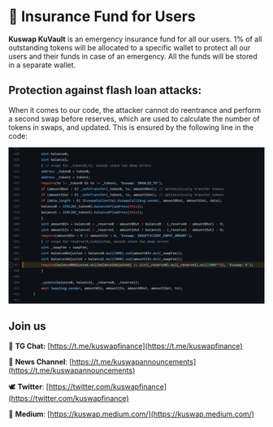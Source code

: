 # 🔐 Insurance Fund for Users

**Kuswap KuVault** is an emergency insurance fund for all our users. 1% of all outstanding tokens will be allocated to a specific wallet to protect all our users and their funds in case of an emergency. All the funds will be stored in a separate wallet.

## **Protection against flash loan attacks:**

When it comes to our code, the attacker cannot do reentrance and perform a second swap before reserves, which are used to calculate the number of tokens in swaps, and updated. This is ensured by the following line in the code:

![](.gitbook/assets/image.png)

## Join us  

💬 **TG Chat:** [https://t.me/kuswapfinance](https://t.me/kuswapfinance) 

📣 **News Channel**: [https://t.me/kuswapannouncements](https://t.me/kuswapannouncements) 

🕊️ **Twitter**: [https://twitter.com/kuswapfinance](https://twitter.com/kuswapfinance) 

📜 **Medium**: [https://kuswap.medium.com/](https://kuswap.medium.com/)

